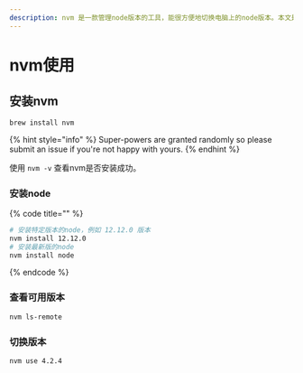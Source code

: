 ```yaml
---
description: nvm 是一款管理node版本的工具，能很方便地切换电脑上的node版本。本文是我在macbook上使用nvm的笔记。
---
```


# nvm使用

## 安装nvm

```
brew install nvm
```

{% hint style="info" %}
 Super-powers are granted randomly so please submit an issue if you're not happy with yours.
{% endhint %}

使用 `nvm -v` 查看nvm是否安装成功。

### 安装node

{% code title="" %}
```bash
# 安装特定版本的node，例如 12.12.0 版本
nvm install 12.12.0
# 安装最新版的node
nvm install node
```
{% endcode %}

### 查看可用版本

```bash
nvm ls-remote
```

### 切换版本

```bash
nvm use 4.2.4
```

